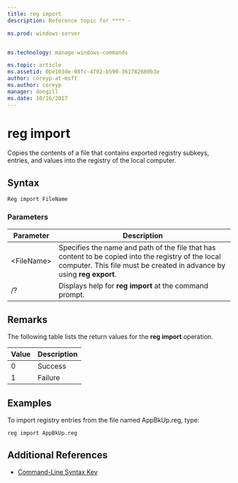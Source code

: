```yaml
---
title: reg import
description: Reference topic for **** - 

ms.prod: windows-server


ms.technology: manage-windows-commands

ms.topic: article
ms.assetid: 0be103de-08fc-4f02-b590-361782680b3e
author: coreyp-at-msft
ms.author: coreyp
manager: dongill
ms.date: 10/16/2017
---
```


# reg import



Copies the contents of a file that contains exported registry subkeys, entries, and values into the registry of the local computer.



## Syntax

```
Reg import FileName
```

### Parameters

|Parameter|Description|
|---------|-----------|
|\<FileName>|Specifies the name and path of the file that has content to be copied into the registry of the local computer. This file must be created in advance by using **reg export**.|
|/?|Displays help for **reg import** at the command prompt.|

## Remarks

The following table lists the return values for the **reg import** operation.

|Value|Description|
|-----|-----------|
|0|Success|
|1|Failure|

## Examples

To import registry entries from the file named AppBkUp.reg, type:
```
reg import AppBkUp.reg
```

## Additional References

- [Command-Line Syntax Key](command-line-syntax-key.md)